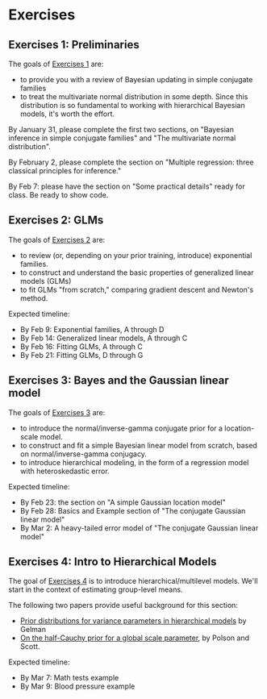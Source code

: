 

# Exercises

## Exercises 1: Preliminaries

The goals of [Exercises 1](exercises01-SDS383D.pdf) are: 
- to provide you with a review of Bayesian updating in simple conjugate families  
- to treat the multivariate normal distribution in some depth.  Since this distribution is so fundamental to working with hierarchical Bayesian models, it's worth the effort.  

By January 31, please complete the first two sections, on "Bayesian inference in simple conjugate families" and "The multivariate normal distribution".

By February 2, please complete the section on "Multiple regression: three classical principles for inference."  

By Feb 7: please have the section on "Some practical details" ready for class.  Be ready to show code.  


## Exercises 2: GLMs

The goals of [Exercises 2](exercises02-SDS383D.pdf) are: 
- to review (or, depending on your prior training, introduce) exponential families.    
- to construct and understand the basic properties of generalized linear models (GLMs)  
- to fit GLMs "from scratch," comparing gradient descent and Newton's method.  

Expected timeline:  
- By Feb 9: Exponential families, A through D  
- By Feb 14: Generalized linear models, A through C  
- By Feb 16: Fitting GLMs, A through C  
- By Feb 21: Fitting GLMs, D through G  

## Exercises 3: Bayes and the Gaussian linear model  

The goals of [Exercises 3](exercises03-SDS383D.pdf) are: 
- to introduce the normal/inverse-gamma conjugate prior for a location-scale model.    
- to construct and fit a simple Bayesian linear model from scratch, based on normal/inverse-gamma conjugacy.  
- to introduce hierarchical modeling, in the form of a regression model with heteroskedastic error.  

Expected timeline:  
- By Feb 23: the section on "A simple Gaussian location model"  
- By Feb 28: Basics and Example section of "The conjugate Gaussian linear model"  
- By Mar 2: A heavy-tailed error model of "The conjugate Gaussian linear model"  



## Exercises 4: Intro to Hierarchical Models  

The goal of [Exercises 4](exercises04-SDS383D.pdf) is to introduce hierarchical/multilevel models.  We'll start in the context of estimating group-level means.   

The following two papers provide useful background for this section:  

- [Prior distributions for variance parameters in hierarchical models](http://www.stat.columbia.edu/~gelman/research/published/taumain.pdf) by Gelman  
- [On the half-Cauchy prior for a global scale parameter](http://projecteuclid.org/euclid.ba/1354024466), by Polson and Scott.   

Expected timeline:  
- By Mar 7: Math tests example  
- By Mar 9: Blood pressure example  




<!-- 
## Exercises 2: Bayes and the Gaussian linear model  

The goal of [Exercises 2](exercises02-SDS383D.pdf) is to get you comfortable with the use of conjugate priors in Gaussian models.  It finishes with a cool use of hierarchical modeling to fit a regression model with heavy-tailed errors.  


## Exercises 3: Linear smoothing and Gaussian processes

The goal of [Exercises 3](exercises03-SDS383D.pdf) is to equip you with some simple building blocks for nonlinear curve fitting.  Yes, it turns out that "linear smoothing" is used for nonlinear curve fitting -- this sounds like a contradiction, but you'll see what it entails and why it makes sense.  Here both Bayesian and frequentist approaches feature equally.  

There are a handful of optional problems in these exercises (clearly marked), which I will present in class myself. 

- [The normal-Wishart prior](https://en.wikipedia.org/wiki/Normal-inverse-Wishart_distribution), from Wikipedia (or any similar source).  Kevin Murphy also has [some useful notes](http://www.cs.ubc.ca/~murphyk/Papers/bayesGauss.pdf) that summarize this distribution; see Section 8 in particular.   
- [Bayesian analysis of binary and polychotomous response data](http://www.stat.cmu.edu/~brian/905-2009/all-papers/albert-chib-1993.pdf), by Albert and Chib.  
- [Fitting mixed-effects models by REML](http://web.mit.edu/xiuming/www/docs/tutorials/ReML.pdf).  [How it works in the lme4 R package](https://cran.r-project.org/web/packages/lme4/vignettes/Theory.pdf).  
- [Simon Jackman's paper on spatial voting models](https://academic.oup.com/pan/article-abstract/9/3/227/1453708/Multidimensional-Analysis-of-Roll-Call-Data-via).  You can find an application of this framework in [our paper on family-planning legislation in the Texas Legislature.](https://www.ncbi.nlm.nih.gov/pubmed/26794846)  

 -->

